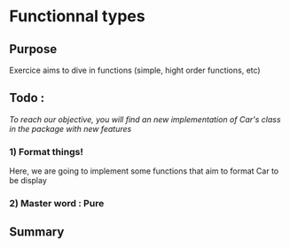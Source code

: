 # Functionnal types

## Purpose

Exercice aims to dive in functions (simple, hight order functions, etc) 

## Todo :

*To reach our objective, you will find an new implementation of Car's class in the package with new features*  

### 1) Format things!

Here, we are going to implement some functions that aim to format Car to be display 

     
    
### 2) Master word : Pure


 
   
## Summary



